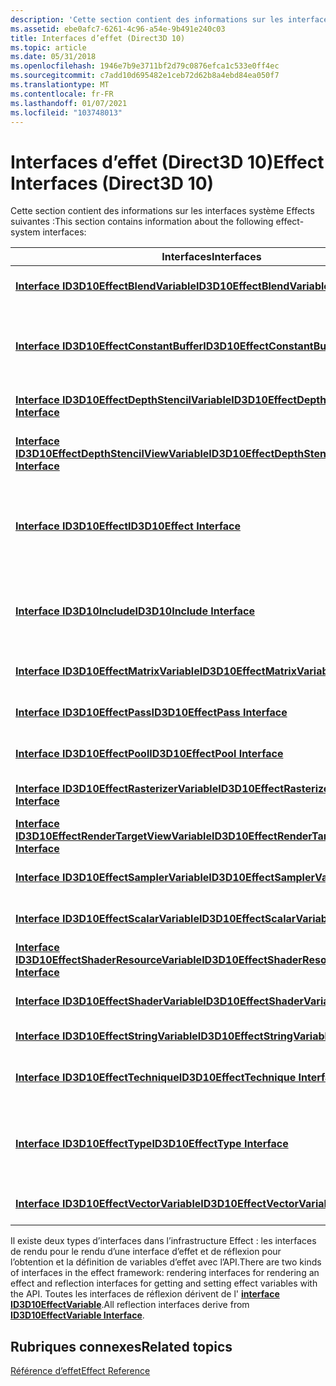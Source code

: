 ```yaml
---
description: 'Cette section contient des informations sur les interfaces système Effects suivantes :'
ms.assetid: ebe0afc7-6261-4c96-a54e-9b491e240c03
title: Interfaces d’effet (Direct3D 10)
ms.topic: article
ms.date: 05/31/2018
ms.openlocfilehash: 1946e7b9e3711bf2d79c0876efca1c533e0ff4ec
ms.sourcegitcommit: c7add10d695482e1ceb72d62b8a4ebd84ea050f7
ms.translationtype: MT
ms.contentlocale: fr-FR
ms.lasthandoff: 01/07/2021
ms.locfileid: "103748013"
---
```

# <a name="effect-interfaces-direct3d-10"></a><span data-ttu-id="bb37d-103">Interfaces d’effet (Direct3D 10)</span><span class="sxs-lookup"><span data-stu-id="bb37d-103">Effect Interfaces (Direct3D 10)</span></span>

<span data-ttu-id="bb37d-104">Cette section contient des informations sur les interfaces système Effects suivantes :</span><span class="sxs-lookup"><span data-stu-id="bb37d-104">This section contains information about the following effect-system interfaces:</span></span>



| <span data-ttu-id="bb37d-105">Interfaces</span><span class="sxs-lookup"><span data-stu-id="bb37d-105">Interfaces</span></span>                                                                                     | <span data-ttu-id="bb37d-106">Description</span><span class="sxs-lookup"><span data-stu-id="bb37d-106">Description</span></span>                                                      |
|------------------------------------------------------------------------------------------------|------------------------------------------------------------------|
| [<span data-ttu-id="bb37d-107">**Interface ID3D10EffectBlendVariable**</span><span class="sxs-lookup"><span data-stu-id="bb37d-107">**ID3D10EffectBlendVariable Interface**</span></span>](/windows/desktop/api/D3D10Effect/nn-d3d10effect-id3d10effectblendvariable)                       | <span data-ttu-id="bb37d-108">Accède à l’état de fusion.</span><span class="sxs-lookup"><span data-stu-id="bb37d-108">Accesses blend state.</span></span>                                            |
| [<span data-ttu-id="bb37d-109">**Interface ID3D10EffectConstantBuffer**</span><span class="sxs-lookup"><span data-stu-id="bb37d-109">**ID3D10EffectConstantBuffer Interface**</span></span>](/windows/desktop/api/D3D10Effect/nn-d3d10effect-id3d10effectconstantbuffer)                     | <span data-ttu-id="bb37d-110">Accède à une mémoire tampon de texture ou à une mémoire tampon constante.</span><span class="sxs-lookup"><span data-stu-id="bb37d-110">Accesses a texture-buffer or a constant-buffer.</span></span>                  |
| [<span data-ttu-id="bb37d-111">**Interface ID3D10EffectDepthStencilVariable**</span><span class="sxs-lookup"><span data-stu-id="bb37d-111">**ID3D10EffectDepthStencilVariable Interface**</span></span>](/windows/desktop/api/D3D10Effect/nn-d3d10effect-id3d10effectdepthstencilvariable)         | <span data-ttu-id="bb37d-112">Accède à l’état du gabarit de profondeur.</span><span class="sxs-lookup"><span data-stu-id="bb37d-112">Accesses depth-stencil state.</span></span>                                    |
| [<span data-ttu-id="bb37d-113">**Interface ID3D10EffectDepthStencilViewVariable**</span><span class="sxs-lookup"><span data-stu-id="bb37d-113">**ID3D10EffectDepthStencilViewVariable Interface**</span></span>](/windows/desktop/api/D3D10Effect/nn-d3d10effect-id3d10effectdepthstencilviewvariable) | <span data-ttu-id="bb37d-114">Accède à une vue de stencil de profondeur.</span><span class="sxs-lookup"><span data-stu-id="bb37d-114">Accesses a depth-stencil view.</span></span>                                   |
| [<span data-ttu-id="bb37d-115">**Interface ID3D10Effect**</span><span class="sxs-lookup"><span data-stu-id="bb37d-115">**ID3D10Effect Interface**</span></span>](/windows/desktop/api/D3D10Effect/nn-d3d10effect-id3d10effect)                                                 | <span data-ttu-id="bb37d-116">Encapsule l’état du pipeline dans une ou plusieurs techniques de rendu.</span><span class="sxs-lookup"><span data-stu-id="bb37d-116">Encapsulates pipeline state in one or more rendering techniques.</span></span> |
| <span data-ttu-id="bb37d-117">[**Interface ID3D10Include**](/previous-versions/windows/desktop/legacy/bb173775(v=vs.85))</span><span class="sxs-lookup"><span data-stu-id="bb37d-117">[**ID3D10Include Interface**](/previous-versions/windows/desktop/legacy/bb173775(v=vs.85))</span></span>                                               | <span data-ttu-id="bb37d-118">Méthodes implémentées par l’utilisateur pour la lecture des fichiers include.</span><span class="sxs-lookup"><span data-stu-id="bb37d-118">User-implemented methods for reading include files.</span></span>              |
| [<span data-ttu-id="bb37d-119">**Interface ID3D10EffectMatrixVariable**</span><span class="sxs-lookup"><span data-stu-id="bb37d-119">**ID3D10EffectMatrixVariable Interface**</span></span>](/windows/desktop/api/D3D10Effect/nn-d3d10effect-id3d10effectmatrixvariable)                     | <span data-ttu-id="bb37d-120">Accède à une matrice.</span><span class="sxs-lookup"><span data-stu-id="bb37d-120">Accesses a matrix.</span></span>                                               |
| [<span data-ttu-id="bb37d-121">**Interface ID3D10EffectPass**</span><span class="sxs-lookup"><span data-stu-id="bb37d-121">**ID3D10EffectPass Interface**</span></span>](/windows/desktop/api/D3D10Effect/nn-d3d10effect-id3d10effectpass)                                         | <span data-ttu-id="bb37d-122">Encapsule l’état d’effet d’une passe.</span><span class="sxs-lookup"><span data-stu-id="bb37d-122">Encapsulates effect state in a pass.</span></span>                             |
| [<span data-ttu-id="bb37d-123">**Interface ID3D10EffectPool**</span><span class="sxs-lookup"><span data-stu-id="bb37d-123">**ID3D10EffectPool Interface**</span></span>](/windows/desktop/api/D3D10Effect/nn-d3d10effect-id3d10effectpool)                                         | <span data-ttu-id="bb37d-124">Identifie les variables à effet partagé.</span><span class="sxs-lookup"><span data-stu-id="bb37d-124">Identifies shared-effect variables.</span></span>                              |
| [<span data-ttu-id="bb37d-125">**Interface ID3D10EffectRasterizerVariable**</span><span class="sxs-lookup"><span data-stu-id="bb37d-125">**ID3D10EffectRasterizerVariable Interface**</span></span>](/windows/desktop/api/D3D10Effect/nn-d3d10effect-id3d10effectrasterizervariable)             | <span data-ttu-id="bb37d-126">Accède à l’état du rastériseur.</span><span class="sxs-lookup"><span data-stu-id="bb37d-126">Accesses rasterizer state.</span></span>                                       |
| [<span data-ttu-id="bb37d-127">**Interface ID3D10EffectRenderTargetViewVariable**</span><span class="sxs-lookup"><span data-stu-id="bb37d-127">**ID3D10EffectRenderTargetViewVariable Interface**</span></span>](/windows/desktop/api/D3D10Effect/nn-d3d10effect-id3d10effectrendertargetviewvariable) | <span data-ttu-id="bb37d-128">Accède à une cible de rendu.</span><span class="sxs-lookup"><span data-stu-id="bb37d-128">Accesses a render target.</span></span>                                        |
| [<span data-ttu-id="bb37d-129">**Interface ID3D10EffectSamplerVariable**</span><span class="sxs-lookup"><span data-stu-id="bb37d-129">**ID3D10EffectSamplerVariable Interface**</span></span>](/windows/desktop/api/D3D10Effect/nn-d3d10effect-id3d10effectsamplervariable)                   | <span data-ttu-id="bb37d-130">Accède à l’état de l’échantillonneur.</span><span class="sxs-lookup"><span data-stu-id="bb37d-130">Accesses sampler state.</span></span>                                          |
| [<span data-ttu-id="bb37d-131">**Interface ID3D10EffectScalarVariable**</span><span class="sxs-lookup"><span data-stu-id="bb37d-131">**ID3D10EffectScalarVariable Interface**</span></span>](/windows/desktop/api/D3D10Effect/nn-d3d10effect-id3d10effectscalarvariable)                     | <span data-ttu-id="bb37d-132">Accède à une variable scalaire.</span><span class="sxs-lookup"><span data-stu-id="bb37d-132">Accesses a scalar variable.</span></span>                                      |
| [<span data-ttu-id="bb37d-133">**Interface ID3D10EffectShaderResourceVariable**</span><span class="sxs-lookup"><span data-stu-id="bb37d-133">**ID3D10EffectShaderResourceVariable Interface**</span></span>](/windows/desktop/api/D3D10Effect/nn-d3d10effect-id3d10effectshaderresourcevariable)     | <span data-ttu-id="bb37d-134">Accède à une ressource de nuanceur.</span><span class="sxs-lookup"><span data-stu-id="bb37d-134">Accesses a shader resource.</span></span>                                      |
| [<span data-ttu-id="bb37d-135">**Interface ID3D10EffectShaderVariable**</span><span class="sxs-lookup"><span data-stu-id="bb37d-135">**ID3D10EffectShaderVariable Interface**</span></span>](/windows/desktop/api/D3D10Effect/nn-d3d10effect-id3d10effectshadervariable)                     | <span data-ttu-id="bb37d-136">Accède à une variable de nuanceur.</span><span class="sxs-lookup"><span data-stu-id="bb37d-136">Accesses a shader variable.</span></span>                                      |
| [<span data-ttu-id="bb37d-137">**Interface ID3D10EffectStringVariable**</span><span class="sxs-lookup"><span data-stu-id="bb37d-137">**ID3D10EffectStringVariable Interface**</span></span>](/windows/desktop/api/D3D10Effect/nn-d3d10effect-id3d10effectstringvariable)                     | <span data-ttu-id="bb37d-138">Accède à une chaîne.</span><span class="sxs-lookup"><span data-stu-id="bb37d-138">Accesses a string.</span></span>                                               |
| [<span data-ttu-id="bb37d-139">**Interface ID3D10EffectTechnique**</span><span class="sxs-lookup"><span data-stu-id="bb37d-139">**ID3D10EffectTechnique Interface**</span></span>](/windows/desktop/api/D3D10Effect/nn-d3d10effect-id3d10effecttechnique)                               | <span data-ttu-id="bb37d-140">Encapsule une ou plusieurs passes.</span><span class="sxs-lookup"><span data-stu-id="bb37d-140">Encapsulates one or more passes.</span></span>                                 |
| [<span data-ttu-id="bb37d-141">**Interface ID3D10EffectType**</span><span class="sxs-lookup"><span data-stu-id="bb37d-141">**ID3D10EffectType Interface**</span></span>](/windows/desktop/api/D3D10Effect/nn-d3d10effect-id3d10effecttype)                                         | <span data-ttu-id="bb37d-142">Implémente des méthodes pour accéder aux variables d’effet.</span><span class="sxs-lookup"><span data-stu-id="bb37d-142">Implements methods for accessing effect variables.</span></span>               |
| [<span data-ttu-id="bb37d-143">**Interface ID3D10EffectVectorVariable**</span><span class="sxs-lookup"><span data-stu-id="bb37d-143">**ID3D10EffectVectorVariable Interface**</span></span>](/windows/desktop/api/D3D10Effect/nn-d3d10effect-id3d10effectvectorvariable)                     | <span data-ttu-id="bb37d-144">Accède à un vecteur.</span><span class="sxs-lookup"><span data-stu-id="bb37d-144">Accesses a vector.</span></span>                                               |



 

<span data-ttu-id="bb37d-145">Il existe deux types d’interfaces dans l’infrastructure Effect : les interfaces de rendu pour le rendu d’une interface d’effet et de réflexion pour l’obtention et la définition de variables d’effet avec l’API.</span><span class="sxs-lookup"><span data-stu-id="bb37d-145">There are two kinds of interfaces in the effect framework: rendering interfaces for rendering an effect and reflection interfaces for getting and setting effect variables with the API.</span></span> <span data-ttu-id="bb37d-146">Toutes les interfaces de réflexion dérivent de l' [**interface ID3D10EffectVariable**](/windows/desktop/api/D3D10Effect/nn-d3d10effect-id3d10effectvariable).</span><span class="sxs-lookup"><span data-stu-id="bb37d-146">All reflection interfaces derive from [**ID3D10EffectVariable Interface**](/windows/desktop/api/D3D10Effect/nn-d3d10effect-id3d10effectvariable).</span></span>

## <a name="related-topics"></a><span data-ttu-id="bb37d-147">Rubriques connexes</span><span class="sxs-lookup"><span data-stu-id="bb37d-147">Related topics</span></span>

<dl> <dt>

[<span data-ttu-id="bb37d-148">Référence d’effet</span><span class="sxs-lookup"><span data-stu-id="bb37d-148">Effect Reference</span></span>](d3d10-graphics-reference-effect.md)
</dt> </dl>

 

 
